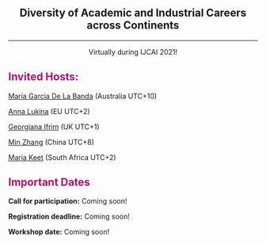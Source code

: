 <div class="header">
	<h2>
	<center>Diversity of Academic and Industrial Careers across Continents</center>
	</h2>
	<hr class="small">
	<p><center>Virtually during IJCAI 2021!</center></p>
</div>

<div class="row">
<div class="col-md-8" markdown="1">

## <span style="color:#b11170">Invited Hosts:</span>


  [Maria Garcia De La Banda](https://research.monash.edu/en/persons/maria-garcia-de-la-banda) (Australia  UTC+10)

  [Anna Lukina](https://annalukina.com) (EU UTC+2)

  [Georgiana Ifrim](https://www.insight-centre.org/our-team/georgiana-ifrim/) (UK UTC+1)

  [Min Zhang](z-m@tsinghua.edu.cn) (China UTC+8)

  [Maria Keet](http://www.meteck.org/) (South Africa UTC+2)  
 

</div>
<div class="col-md-4" markdown="1">

## <span style="color:#b11170">Important Dates</span>

**Call for participation:** Coming soon!

**Registration deadline:** Coming soon!

**Workshop date:** Coming soon!

</div>
